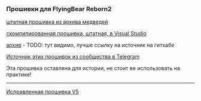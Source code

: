 ### Прошивки для FlyingBear Reborn2

[штатная прошивка из архива медведей](Reborn2_v0.1_default.rar)

[скомпилированная прошивка, штатная, в Visual Studio](Reborn2_v0.1_compiling_default.rar)

[архив](https://t.me/fbg5_waiters/115181) - TODO: тут видимо, лучше ссылку на источник на гитхабе

[Источник этих прошивок из сообщества в Telegram](https://t.me/fbg5_waiters/115178)

Эта прошивка оставлена для истории, не стоит ее использовать на практике!

----

[Исправленная прошивка V5](https://t.me/fbg5_waiters/125515)
